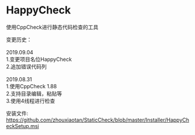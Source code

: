 # HappyCheck
使用CppCheck进行静态代码检查的工具

变更历史：<br>
<br>
2019.09.04
<br>
1.变更项目名位HappyCheck<br>
2.追加错误代码列<br>
<br>
2019.08.31
<br>
1.使用CppCheck 1.88<br>
2.支持目录编辑，粘贴等<br>
3.使用4线程进行检查


安装文件:<br>
https://github.com/zhouxiaotan/StaticCheck/blob/master/Installer/HappyCheckSetup.msi
